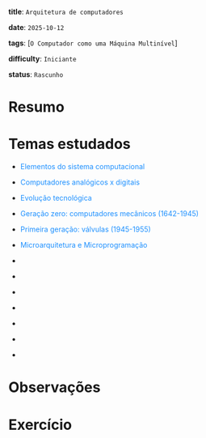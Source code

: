 **title**: `Arquitetura de computadores`

**date**: `2025-10-12`

**tags**: [`O Computador como uma Máquina Multinível`]

**difficulty**: `Iniciante`

**status**: `Rascunho`

# Resumo


# Temas estudados
- <p style="color: dodgerblue;">Elementos do sistema computacional</p>
- <p style="color: dodgerblue;">Computadores analógicos x digitais</p>
- <p style="color: dodgerblue;">Evolução tecnológica</p>
- <p style="color: dodgerblue;">Geração zero: computadores mecânicos (1642-1945)</p>
- <p style="color: dodgerblue;">Primeira geração: válvulas (1945-1955)</p>
- <p style="color: dodgerblue;">Microarquitetura e Microprogramação</p>
- <p style="color: dodgerblue;"></p>
- <p style="color: dodgerblue;"></p>
- <p style="color: dodgerblue;"></p>
- <p style="color: dodgerblue;"></p>
- <p style="color: dodgerblue;"></p>
- <p style="color: dodgerblue;"></p>
- <p style="color: dodgerblue;"></p>
# Observações


# Exercício

